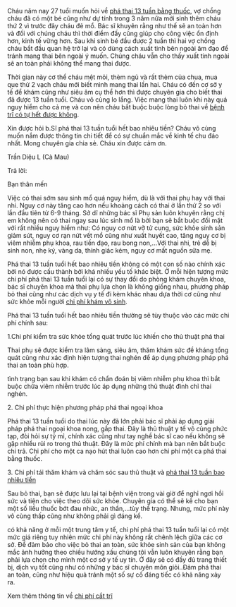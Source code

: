 <p>Cháu năm nay 27 tuổi muốn hỏi về <a href="http://phongkhamdaidong.vn/pha-thai-13-tuan-bang-thuoc-het-bao-nhieu-tien-168.html">phá thai 13 tuần bằng thuốc</a>, vợ chồng cháu đã có một bé cũng như dự tính trong 3 năm nữa mới sinh thêm cháu thứ 2 vì trước đây cháu đẻ mổ. Bác sĩ khuyên rằng như thế sẽ an toàn hơn và đối với chúng cháu thì thời điểm đấy cũng giúp cho công việc ổn định hơn, kinh tế vững hơn. Sau khi sinh bé đầu được 2 tuần thì hai vợ chồng cháu bắt đầu quan hệ trở lại và có dùng cách xuất tinh bên ngoài âm đạo để tránh mang thai bên ngoài ý muốn. Chúng cháu vẫn cho thấy xuất tinh ngoài sẽ an toàn phải không thể mang thai được.</p>

<p>Thời gian này cơ thể cháu mệt mỏi, thèm ngủ và rất thèm của chua, mua que thử 2 vạch cháu mới biết mình mang thai lần hai. Cháu có đến cơ sở y tế để khám cũng như siêu âm cụ thể hơn thì được chuyên gia cho biết thai đã được 13 tuần tuổi. Cháu vô cùng lo lắng. Việc mang thai luôn khi này quá nguy hiểm cho cả mẹ và con nên cháu bắt buộc buộc lòng bỏ thai về <a href="http://phongkhamdaidong.vn/benh-tri-co-tu-khoi-duoc-khong-203.html">bệnh trĩ có tự hết được không</a>.</p>

<p>Xin được hỏi b.Sĩ phá thai 13 tuần tuổi hết bao nhiêu tiền? Cháu vô cùng muốn nắm được thông tin chi tiết để có sự chuẩn mắc về kinh tế chu đáo nhất. Mong chuyên gia chia sẻ. Cháu xin được cảm ơn.</p>

<p>Trần Diệu L (Cà Mau)</p>

<p>Trả lời:</p>

<p>Bạn thân mến</p>

<p>Việc có thai sớm sau sinh mổ quá nguy hiểm, dù là với thai phụ hay với thai nhi. Nguy cơ này tăng cao hơn nếu khoảng cách có thai ở lần thứ 2 so với lần đầu tiên từ 6-9 tháng. Sở dĩ những bác sĩ Phụ sản luôn khuyên rằng chị em không nên có thai ngay sau lúc sinh mổ là bởi bạn sẽ bắt buộc đối mặt với rất nhiều nguy hiểm như: Có nguy cơ nứt vỡ tử cung, sức khỏe sinh sản giảm sút, nguy cơ rạn nứt vết mổ cũng như xuất huyết cao, tăng nguy cơ bị viêm nhiễm phụ khoa, rau tiền đạo, rau bong non,&hellip;Với thai nhi, trẻ dễ bị sinh non, nhẹ ký, vàng da, thính giác kém, nguy cơ mất nguồn sữa mẹ.</p>

<p>Phá thai 13 tuần tuổi hết bao nhiêu tiền không có một con số nào chính xác bởi nó được cấu thành bởi khá nhiều yếu tố khác biệt. Ở mỗi hiện tượng mức chi phí phá thai 13 tuần tuổi lại có sự thay đổi do phòng khám chuyên khoa, bác sĩ chuyên khoa mà thai phụ lựa chọn là không giống nhau, phương pháp bỏ thai cũng như các dịch vụ y tế đi kèm khác nhau dựa thời cơ cũng như sức khỏe mỗi người <a href="http://phongkhamdaidong.vn/chi-phi-kham-vo-sinh-hiem-muon-het-bao-nhieu-tien-2017-205.html">chi phí khám vô sinh</a>.</p>

<p>Phá thai 13 tuần tuổi hết bao nhiêu tiền thường sẽ tùy thuộc vào các mức chi phí chính sau:</p>

<p>1.Chi phí kiểm tra sức khỏe tổng quát trước lúc khiến cho thủ thuật phá thai</p>

<p>Thai phụ sẽ được kiểm tra lâm sàng, siêu âm, thăm khám sức đề kháng tổng quát cũng như xác định hiện tượng thai nghén để áp dụng phương pháp phá thai an toàn phù hợp.</p>

<p>tình trạng bạn sau khi khám có chẩn đoán bị viêm nhiễm phụ khoa thì bắt buộc chữa viêm nhiễm trước lúc áp dụng những thủ thuật đình chỉ thai nghén.</p>

<p>2. Chi phí thực hiện phương pháp phá thai ngoại khoa</p>

<p>Phá thai 13 tuần tuổi do thai lúc này đã lớn phải bác sĩ phải áp dụng giải pháp phá thai ngoại khoa nong, gắp thai. Đây là thủ thuật y tế vô cùng phức tạp, đòi hỏi sự tỷ mỉ, chính xác cũng như tay nghề bác sĩ cao nếu không sẽ gặp nhiều rủi ro trong thủ thuật. Đây là mức phí chính mà bạn nên bắt buộc chi trả. Chi phí cho một ca nạo hút thai luôn cao hơn chi phí một ca phá thai bằng thuốc.</p>

<p>3. Chi phí tái thăm khám và chăm sóc sau thủ thuật và&nbsp;<a href="http://phongkhamdaidong.vn/pha-thai-13-tuan-bang-thuoc-het-bao-nhieu-tien-168.html">phá thai 13 tuần bao nhiêu tiền</a></p>

<p>Sau bỏ thai, bạn sẽ được lưu lại tại bệnh viện trong vài giờ để nghỉ ngơi hồi sức và tiện cho việc theo dõi sức khỏe. Chuyên gia có thể sẽ kê cho bạn một số liều thuốc bớt đau nhức, an thần,&hellip;tùy thể trạng. Nhưng, mức phí này vô cùng thấp cũng như không phải gì đáng kể.</p>

<p>có khả năng ở mỗi một trung tâm y tế, chi phí phá thai 13 tuần tuổi lại có một mức giá riêng tuy nhiên mức chi phí này không rất chênh lệch giữa các cơ sở. Để đảm bảo cho việc bỏ thai an toàn, sức khỏe sinh sản của bạn không mắc ảnh hưởng theo chiều hướng xấu chúng tôi vẫn luôn khuyên rằng bạn phải lựa chọn cho mình một cơ sở y tế uy tín. Ở đây sẽ có đầy đủ trang thiết bị, dịch vụ tốt cũng như có những y bác sĩ chuyên môn giỏi..Đảm phá thai an toàn, cũng như hiệu quả tránh một số sự cố đáng tiếc có khả năng xảy ra.</p>

<p>Xem thêm thông tin về <a href="http://phongkhamdaidong.vn/chi-phi-phau-thuat-cat-tri-het-bao-nhieu-tien-2017-189.html">chi phí cắt trĩ</a></p>
